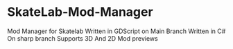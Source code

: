 # SkateLab-Mod-Manager
Mod Manager for Skatelab
Written in GDScript on Main Branch
Written in C# On sharp branch
Supports 3D And 2D Mod previews
